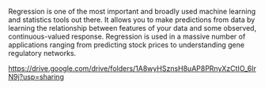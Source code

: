 
Regression is one of the most important and broadly used machine learning and statistics tools out there. It allows you to make predictions from data by learning the relationship between features of your data and some observed, continuous-valued response. Regression is used in a massive number of applications ranging from predicting stock prices to understanding gene regulatory networks.





https://drive.google.com/drive/folders/1A8wyHSznsH8uAP8PRnyXzCtIO_6IrN9j?usp=sharing
